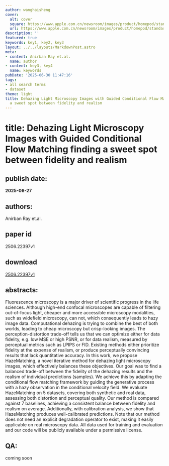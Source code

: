 ```yaml
---
author: wanghaisheng
cover:
  alt: cover
  square: https://www.apple.com.cn/newsroom/images/product/homepod/standard/Apple-HomePod-hero-230118_big.jpg.large_2x.jpg
  url: https://www.apple.com.cn/newsroom/images/product/homepod/standard/Apple-HomePod-hero-230118_big.jpg.large_2x.jpg
description: ''
featured: true
keywords: key1, key2, key3
layout: ../../layouts/MarkdownPost.astro
meta:
- content: Anirban Ray et.al.
  name: author
- content: key3, key4
  name: keywords
pubDate: '2025-06-30 11:47:16'
tags:
- all search terms
- dataset
theme: light
title: Dehazing Light Microscopy Images with Guided Conditional Flow Matching finding
  a sweet spot between fidelity and realism
---
```


# title: Dehazing Light Microscopy Images with Guided Conditional Flow Matching finding a sweet spot between fidelity and realism 
## publish date: 
**2025-06-27** 
## authors: 
  Anirban Ray et.al. 
## paper id
2506.22397v1
## download
[2506.22397v1](http://arxiv.org/abs/2506.22397v1)
## abstracts:
Fluorescence microscopy is a major driver of scientific progress in the life sciences. Although high-end confocal microscopes are capable of filtering out-of-focus light, cheaper and more accessible microscopy modalities, such as widefield microscopy, can not, which consequently leads to hazy image data. Computational dehazing is trying to combine the best of both worlds, leading to cheap microscopy but crisp-looking images. The perception-distortion trade-off tells us that we can optimize either for data fidelity, e.g. low MSE or high PSNR, or for data realism, measured by perceptual metrics such as LPIPS or FID. Existing methods either prioritize fidelity at the expense of realism, or produce perceptually convincing results that lack quantitative accuracy. In this work, we propose HazeMatching, a novel iterative method for dehazing light microscopy images, which effectively balances these objectives. Our goal was to find a balanced trade-off between the fidelity of the dehazing results and the realism of individual predictions (samples). We achieve this by adapting the conditional flow matching framework by guiding the generative process with a hazy observation in the conditional velocity field. We evaluate HazeMatching on 5 datasets, covering both synthetic and real data, assessing both distortion and perceptual quality. Our method is compared against 7 baselines, achieving a consistent balance between fidelity and realism on average. Additionally, with calibration analysis, we show that HazeMatching produces well-calibrated predictions. Note that our method does not need an explicit degradation operator to exist, making it easily applicable on real microscopy data. All data used for training and evaluation and our code will be publicly available under a permissive license.
## QA:
coming soon
